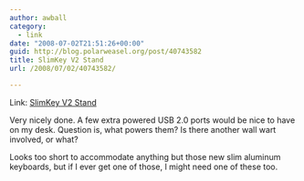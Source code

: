 ```yaml
---
author: awball
category:
  - link
date: "2008-07-02T21:51:26+00:00"
guid: http://blog.polarweasel.org/post/40743582
title: SlimKey V2 Stand
url: /2008/07/02/40743582/

---
```

Link: [SlimKey V2 Stand](http://www.macessitywebstore.com/ProductDetails.asp?ProductCode=SLIMV2)

Very nicely done. A few extra powered USB 2.0 ports would be nice to have on my desk. Question is, what powers them? Is there another wall wart involved, or what?

Looks too short to accommodate anything but those new slim aluminum keyboards, but if I ever get one of those, I might need one of these too.
